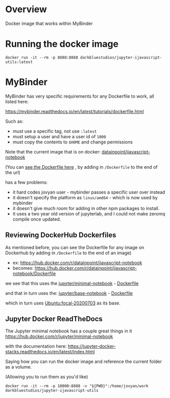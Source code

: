 # Overview

Docker image that works within MyBinder

# Running the docker image

```
docker run -it --rm -p 8888:8888 darkbluestudios/jupyter-ijavascript-utils:latest
```

# MyBinder

MyBinder has very specific requirements for any Dockerfile to work, all listed here:

https://mybinder.readthedocs.io/en/latest/tutorials/dockerfile.html

Such as:

* must use a specific tag, not use `:latest`
* must setup a user and have a user id of `1000`
* must copy the contents to `$HOME` and change permissions

Note that the current image that is on docker: [datainpoint/ijavascript-notebook](https://hub.docker.com/r/datainpoint/ijavascript-notebook)

(You can [see the Dockerfile here](https://hub.docker.com/r/datainpoint/ijavascript-notebook/Dockerfile)
, by adding in `/Dockerfile` to the end of the url)

has a few problems:

* it hard codes jovyan user - mybinder passes a specific user over instead
* it doesn't specify the platform as `linux/amd64` - which is now used by mybinder
* it doesn't give much room for adding in other npm packages to install.
* it uses a two year old version of jupyterlab, and I could not make zeromq compile once updated.

## Reviewing DockerHub Dockerfiles

As mentioned before, you can see the Dockerfile for any image on Dockerhub by adding in `/Dockerfile` to the end of an image)

* ex: https://hub.docker.com/r/datainpoint/ijavascript-notebook
* becomes: https://hub.docker.com/r/datainpoint/ijavascript-notebook/Dockerfile

we see that this uses the [jupyter/minimal-notebook](https://hub.docker.com/r/jupyter/minimal-notebook) - [Dockerfile](https://hub.docker.com/r/jupyter/minimal-notebook/Dockerfile)

and that in turn uses the: [jupyter/base-notebook](https://hub.docker.com/r/jupyter/base-notebook) - [Dockerfile](https://hub.docker.com/r/jupyter/base-notebook/Dockerfile)

which in turn uses [Ubuntu:focal-20200703](https://hub.docker.com/_/ubuntu) as its base.


## Jupyter Docker ReadTheDocs

The Jupyter minimal notebook has a couple great things in it
https://hub.docker.com/r/jupyter/minimal-notebook

with the documentation here:
https://jupyter-docker-stacks.readthedocs.io/en/latest/index.html

Saying how you can run the docker image and reference the current folder as a volume.

(Allowing you to run them as you'd like)

`docker run -it --rm -p 10000:8888 -v "${PWD}":/home/jovyan/work darkbluestudios/jupyter-ijavascript-utils`
